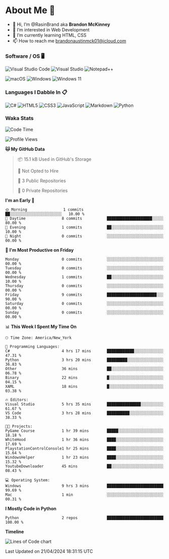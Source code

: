 # About Me 👋
- 👋 Hi, I’m @RasinBrand aka **Brandon McKinney**
- 👀 I’m interested in Web Development
- 🌱 I’m currently learning HTML, CSS
- 📫 How to reach me brandonaustinmck01@icloud.com

### Software / OS 🖥️
![Visual Studio Code](https://img.shields.io/badge/Visual%20Studio%20Code-0078d7.svg?style=for-the-badge&logo=visual-studio-code&logoColor=white)
![Visual Studio](https://img.shields.io/badge/Visual%20Studio-5C2D91.svg?style=for-the-badge&logo=visual-studio&logoColor=white)
![Notepad++](https://img.shields.io/badge/Notepad++-90E59A.svg?style=for-the-badge&logo=notepad%2b%2b&logoColor=black)

![macOS](https://img.shields.io/badge/mac%20os-000000?style=for-the-badge&logo=macos&logoColor=F0F0F0)
![Windows](https://img.shields.io/badge/Windows-0078D6?style=for-the-badge&logo=windows&logoColor=white)
![Windows 11](https://img.shields.io/badge/Windows%2011-%230079d5.svg?style=for-the-badge&logo=Windows%2011&logoColor=white)

### Languages I Dabble In 📋
![C#](https://img.shields.io/badge/c%23-%23239120.svg?style=for-the-badge&logo=csharp&logoColor=white)
![HTML5](https://img.shields.io/badge/html5-%23E34F26.svg?style=for-the-badge&logo=html5&logoColor=white)
![CSS3](https://img.shields.io/badge/css3-%231572B6.svg?style=for-the-badge&logo=css3&logoColor=white)
![JavaScript](https://img.shields.io/badge/javascript-%23323330.svg?style=for-the-badge&logo=javascript&logoColor=%23F7DF1E)
![Markdown](https://img.shields.io/badge/markdown-%23000000.svg?style=for-the-badge&logo=markdown&logoColor=white)
![Python](https://img.shields.io/badge/python-3670A0?style=for-the-badge&logo=python&logoColor=ffdd54)

### Waka Stats
<!--START_SECTION:waka-->
![Code Time](http://img.shields.io/badge/Code%20Time-9%20hrs%2056%20mins-blue)

![Profile Views](http://img.shields.io/badge/Profile%20Views-99-blue)

**🐱 My GitHub Data** 

> 📦 15.1 kB Used in GitHub's Storage 
 > 
> 🚫 Not Opted to Hire
 > 
> 📜 3 Public Repositories 
 > 
> 🔑 0 Private Repositories 
 > 
**I'm an Early 🐤** 

```text
🌞 Morning                1 commits           ██░░░░░░░░░░░░░░░░░░░░░░░   10.00 % 
🌆 Daytime                8 commits           ████████████████████░░░░░   80.00 % 
🌃 Evening                1 commits           ██░░░░░░░░░░░░░░░░░░░░░░░   10.00 % 
🌙 Night                  0 commits           ░░░░░░░░░░░░░░░░░░░░░░░░░   00.00 % 
```
📅 **I'm Most Productive on Friday** 

```text
Monday                   0 commits           ░░░░░░░░░░░░░░░░░░░░░░░░░   00.00 % 
Tuesday                  0 commits           ░░░░░░░░░░░░░░░░░░░░░░░░░   00.00 % 
Wednesday                1 commits           ██░░░░░░░░░░░░░░░░░░░░░░░   10.00 % 
Thursday                 0 commits           ░░░░░░░░░░░░░░░░░░░░░░░░░   00.00 % 
Friday                   9 commits           ██████████████████████░░░   90.00 % 
Saturday                 0 commits           ░░░░░░░░░░░░░░░░░░░░░░░░░   00.00 % 
Sunday                   0 commits           ░░░░░░░░░░░░░░░░░░░░░░░░░   00.00 % 
```


📊 **This Week I Spent My Time On** 

```text
🕑︎ Time Zone: America/New_York

💬 Programming Languages: 
C#                       4 hrs 17 mins       ████████████░░░░░░░░░░░░░   47.31 % 
Python                   3 hrs 20 mins       █████████░░░░░░░░░░░░░░░░   36.83 % 
Other                    36 mins             ██░░░░░░░░░░░░░░░░░░░░░░░   06.78 % 
Binary                   22 mins             █░░░░░░░░░░░░░░░░░░░░░░░░   04.15 % 
XAML                     18 mins             █░░░░░░░░░░░░░░░░░░░░░░░░   03.38 % 

🔥 Editors: 
Visual Studio            5 hrs 35 mins       ███████████████░░░░░░░░░░   61.67 % 
VS Code                  3 hrs 28 mins       ██████████░░░░░░░░░░░░░░░   38.33 % 

🐱‍💻 Projects: 
PyGame Course            1 hr 39 mins        █████░░░░░░░░░░░░░░░░░░░░   18.18 % 
WhiteHood                1 hr 36 mins        ████░░░░░░░░░░░░░░░░░░░░░   17.69 % 
PlaystationControlConsole1 hr 25 mins        ████░░░░░░░░░░░░░░░░░░░░░   15.64 % 
WindowsHelper            1 hr 23 mins        ████░░░░░░░░░░░░░░░░░░░░░   15.32 % 
YoutubeDownloader        45 mins             ██░░░░░░░░░░░░░░░░░░░░░░░   08.43 % 

💻 Operating System: 
Windows                  9 hrs 3 mins        █████████████████████████   99.69 % 
Mac                      1 min               ░░░░░░░░░░░░░░░░░░░░░░░░░   00.31 % 
```

**I Mostly Code in Python** 

```text
Python                   2 repos             █████████████████████████   100.00 % 
```



**Timeline**

![Lines of Code chart](https://raw.githubusercontent.com/RasinBrand/RasinBrand/main/assets/bar_graph.png)


 Last Updated on 21/04/2024 18:31:15 UTC
<!--END_SECTION:waka-->

<!---
RasinBrand/RasinBrand is a ✨ special ✨ repository because its `README.md` (this file) appears on your GitHub profile.
You can click the Preview link to take a look at your changes.
--->

